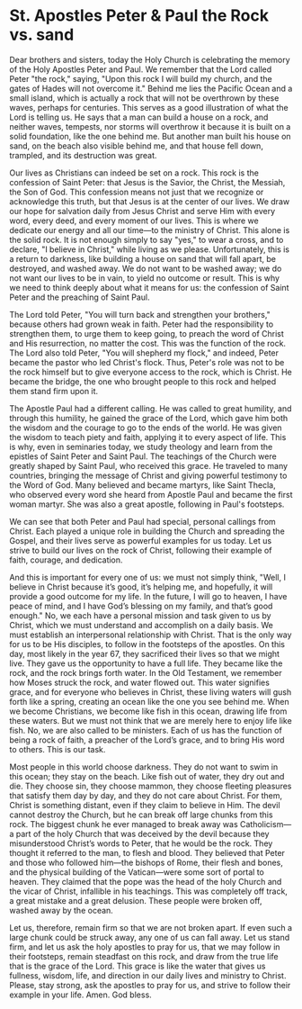 # St. Apostles Peter & Paul the Rock vs. sand

Dear brothers and sisters, today the Holy Church is celebrating the memory of the Holy Apostles Peter and Paul. We remember that the Lord called Peter "the rock," saying, "Upon this rock I will build my church, and the gates of Hades will not overcome it." Behind me lies the Pacific Ocean and a small island, which is actually a rock that will not be overthrown by these waves, perhaps for centuries. This serves as a good illustration of what the Lord is telling us. He says that a man can build a house on a rock, and neither waves, tempests, nor storms will overthrow it because it is built on a solid foundation, like the one behind me. But another man built his house on sand, on the beach also visible behind me, and that house fell down, trampled, and its destruction was great.

Our lives as Christians can indeed be set on a rock. This rock is the confession of Saint Peter: that Jesus is the Savior, the Christ, the Messiah, the Son of God. This confession means not just that we recognize or acknowledge this truth, but that Jesus is at the center of our lives. We draw our hope for salvation daily from Jesus Christ and serve Him with every word, every deed, and every moment of our lives. This is where we dedicate our energy and all our time—to the ministry of Christ. This alone is the solid rock. It is not enough simply to say "yes," to wear a cross, and to declare, "I believe in Christ," while living as we please. Unfortunately, this is a return to darkness, like building a house on sand that will fall apart, be destroyed, and washed away. We do not want to be washed away; we do not want our lives to be in vain, to yield no outcome or result. This is why we need to think deeply about what it means for us: the confession of Saint Peter and the preaching of Saint Paul.

The Lord told Peter, "You will turn back and strengthen your brothers," because others had grown weak in faith. Peter had the responsibility to strengthen them, to urge them to keep going, to preach the word of Christ and His resurrection, no matter the cost. This was the function of the rock. The Lord also told Peter, "You will shepherd my flock," and indeed, Peter became the pastor who led Christ's flock. Thus, Peter's role was not to be the rock himself but to give everyone access to the rock, which is Christ. He became the bridge, the one who brought people to this rock and helped them stand firm upon it.

The Apostle Paul had a different calling. He was called to great humility, and through this humility, he gained the grace of the Lord, which gave him both the wisdom and the courage to go to the ends of the world. He was given the wisdom to teach piety and faith, applying it to every aspect of life. This is why, even in seminaries today, we study theology and learn from the epistles of Saint Peter and Saint Paul. The teachings of the Church were greatly shaped by Saint Paul, who received this grace. He traveled to many countries, bringing the message of Christ and giving powerful testimony to the Word of God. Many believed and became martyrs, like Saint Thecla, who observed every word she heard from Apostle Paul and became the first woman martyr. She was also a great apostle, following in Paul's footsteps.

We can see that both Peter and Paul had special, personal callings from Christ. Each played a unique role in building the Church and spreading the Gospel, and their lives serve as powerful examples for us today. Let us strive to build our lives on the rock of Christ, following their example of faith, courage, and dedication.

And this is important for every one of us: we must not simply think, "Well, I believe in Christ because it’s good, it’s helping me, and hopefully, it will provide a good outcome for my life. In the future, I will go to heaven, I have peace of mind, and I have God’s blessing on my family, and that’s good enough." No, we each have a personal mission and task given to us by Christ, which we must understand and accomplish on a daily basis. We must establish an interpersonal relationship with Christ. That is the only way for us to be His disciples, to follow in the footsteps of the apostles. On this day, most likely in the year 67, they sacrificed their lives so that we might live. They gave us the opportunity to have a full life. They became like the rock, and the rock brings forth water. In the Old Testament, we remember how Moses struck the rock, and water flowed out. This water signifies grace, and for everyone who believes in Christ, these living waters will gush forth like a spring, creating an ocean like the one you see behind me. When we become Christians, we become like fish in this ocean, drawing life from these waters. But we must not think that we are merely here to enjoy life like fish. No, we are also called to be ministers. Each of us has the function of being a rock of faith, a preacher of the Lord’s grace, and to bring His word to others. This is our task.

Most people in this world choose darkness. They do not want to swim in this ocean; they stay on the beach. Like fish out of water, they dry out and die. They choose sin, they choose mammon, they choose fleeting pleasures that satisfy them day by day, and they do not care about Christ. For them, Christ is something distant, even if they claim to believe in Him. The devil cannot destroy the Church, but he can break off large chunks from this rock. The biggest chunk he ever managed to break away was Catholicism—a part of the holy Church that was deceived by the devil because they misunderstood Christ’s words to Peter, that he would be the rock. They thought it referred to the man, to flesh and blood. They believed that Peter and those who followed him—the bishops of Rome, their flesh and bones, and the physical building of the Vatican—were some sort of portal to heaven. They claimed that the pope was the head of the holy Church and the vicar of Christ, infallible in his teachings. This was completely off track, a great mistake and a great delusion. These people were broken off, washed away by the ocean.

Let us, therefore, remain firm so that we are not broken apart. If even such a large chunk could be struck away, any one of us can fall away. Let us stand firm, and let us ask the holy apostles to pray for us, that we may follow in their footsteps, remain steadfast on this rock, and draw from the true life that is the grace of the Lord. This grace is like the water that gives us fullness, wisdom, life, and direction in our daily lives and ministry to Christ. Please, stay strong, ask the apostles to pray for us, and strive to follow their example in your life. Amen. God bless.

